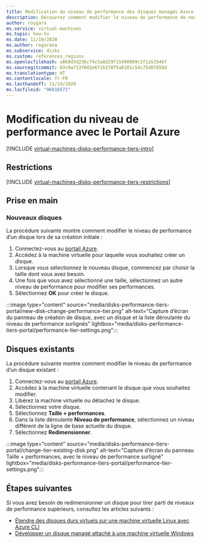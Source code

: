 ```yaml
---
title: Modification du niveau de performance des disques managés Azure avec le Portail Azure
description: Découvrez comment modifier le niveau de performance de nouveaux disques managés et de disques existants avec le Portail Azure.
author: roygara
ms.service: virtual-machines
ms.topic: how-to
ms.date: 11/19/2020
ms.author: rogarana
ms.subservice: disks
ms.custom: references_regions
ms.openlocfilehash: a868d5d236cf4c5a8d29f15490909c2f1a53546f
ms.sourcegitcommit: 03c0a713f602e671b278f5a6101c54c75d87658d
ms.translationtype: HT
ms.contentlocale: fr-FR
ms.lasthandoff: 11/19/2020
ms.locfileid: "96016572"
---
```

# <a name="change-your-performance-tier-using-the-azure-portal"></a>Modification du niveau de performance avec le Portail Azure

[!INCLUDE [virtual-machines-disks-performance-tiers-intro](../../includes/virtual-machines-disks-performance-tiers-intro.md)]

## <a name="restrictions"></a>Restrictions

[!INCLUDE [virtual-machines-disks-performance-tiers-restrictions](../../includes/virtual-machines-disks-performance-tiers-restrictions.md)]

## <a name="getting-started"></a>Prise en main

### <a name="new-disks"></a>Nouveaux disques

La procédure suivante montre comment modifier le niveau de performance d’un disque lors de sa création initiale :

1. Connectez-vous au [portail Azure](https://portal.azure.com/).
1. Accédez à la machine virtuelle pour laquelle vous souhaitez créer un disque.
1. Lorsque vous sélectionnez le nouveau disque, commencez par choisir la taille dont vous avez besoin.
1. Une fois que vous avez sélectionné une taille, sélectionnez un autre niveau de performance pour modifier ses performances.
1. Sélectionnez **OK** pour créer le disque.

:::image type="content" source="media/disks-performance-tiers-portal/new-disk-change-performance-tier.png" alt-text="Capture d’écran du panneau de création de disque, avec un disque et la liste déroulante du niveau de performance surlignés" lightbox="media/disks-performance-tiers-portal/performance-tier-settings.png":::


## <a name="existing-disks"></a>Disques existants

La procédure suivante montre comment modifier le niveau de performance d’un disque existant :

1. Connectez-vous au [portail Azure](https://portal.azure.com/).
1. Accédez à la machine virtuelle contenant le disque que vous souhaitez modifier.
1. Libérez la machine virtuelle ou détachez le disque.
1. Sélectionnez votre disque.
1. Sélectionnez **Taille + performances**.
1. Dans la liste déroulante **Niveau de performance**, sélectionnez un niveau différent de la ligne de base actuelle du disque.
1. Sélectionnez **Redimensionner**.

:::image type="content" source="media/disks-performance-tiers-portal/change-tier-existing-disk.png" alt-text="Capture d’écran du panneau Taille + performances, avec le niveau de performance surligné" lightbox="media/disks-performance-tiers-portal/performance-tier-settings.png":::

## <a name="next-steps"></a>Étapes suivantes

Si vous avez besoin de redimensionner un disque pour tirer parti de niveaux de performance supérieurs, consultez les articles suivants :

- [Étendre des disques durs virtuels sur une machine virtuelle Linux avec Azure CLI](linux/expand-disks.md)
- [Développer un disque managé attaché à une machine virtuelle Windows](windows/expand-os-disk.md)
